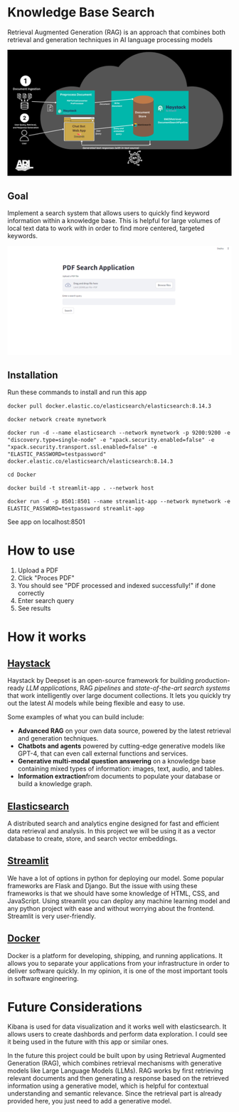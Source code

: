 # Knowledge Base Search
Retrieval Augmented Generation (RAG) is an approach that combines both retrieval and generation techniques in AI language processing models

![Architecture](img/architecture2.png)
## Goal
Implement a search system that allows users to quickly find keyword information within a knowledge base. This is helpful for large volumes of local text data to work with in order to find more centered, targeted keywords. 

![App Page](img/app_page.png)
## Installation 
Run these commands to install and run this app
```
docker pull docker.elastic.co/elasticsearch/elasticsearch:8.14.3
```
```
docker network create mynetwork
```
```
docker run -d --name elasticsearch --network mynetwork -p 9200:9200 -e "discovery.type=single-node" -e "xpack.security.enabled=false" -e "xpack.security.transport.ssl.enabled=false" -e "ELASTIC_PASSWORD=testpassword" docker.elastic.co/elasticsearch/elasticsearch:8.14.3

```
```
cd Docker
```
```
docker build -t streamlit-app . --network host
```
```
docker run -d -p 8501:8501 --name streamlit-app --network mynetwork -e ELASTIC_PASSWORD=testpassword streamlit-app
```
See app on localhost:8501

# How to use
1. Upload a PDF
2. Click "Proces PDF"
3. You should see "PDF processed and indexed successfully!" if done correctly
4. Enter search query
5. See results

# How it works

## [Haystack](https://haystack.deepset.ai/overview/intro) 
Haystack by Deepset is an open-source framework for building production-ready *LLM applications*, RAG *pipelines* and *state-of-the-art search systems* that work intelligently over large document collections. It lets you quickly try out the latest AI models while being flexible and easy to use.

Some examples of what you can build include:

- **Advanced RAG** on your own data source, powered by the latest retrieval and generation techniques.
- **Chatbots and agents** powered by cutting-edge generative models like GPT-4, that can even call external functions and services.
- **Generative multi-modal question answering** on a knowledge base containing mixed types of information: images, text, audio, and tables.
- **Information extraction**from documents to populate your database or build a knowledge graph.


## [Elasticsearch](https://www.elastic.co/guide/en/elasticsearch/reference/current/elasticsearch-intro.html) 
A distributed search and analytics engine designed for fast and efficient data retrieval and analysis. In this project we will be using it as a vector database to create, store, and search vector embeddings. 

## [Streamlit](https://www.geeksforgeeks.org/a-beginners-guide-to-streamlit/)
We have a lot of options in python for deploying our model. Some popular frameworks are Flask and Django. But the issue with using these frameworks is that we should have some knowledge of HTML, CSS, and JavaScript. Using streamlit you can deploy any machine learning model and any python project with ease and without worrying about the frontend. Streamlit is very user-friendly. 

## [Docker](https://docs.docker.com/guides/docker-overview/)
Docker is a platform for developing, shipping, and running applications. It allows you to separate your applications from your infrastructure in order to deliver software quickly. In my opinion, it is one of the most important tools in software engineering. 

# Future Considerations
Kibana is used for data visualization and it works well with elasticsearch. It allows users to create dashbords and perform data exploration. I could see it being used in the future with this app or similar ones. 

In the future this project could be built upon by using Retrieval Augmented Generation (RAG), which combines retrieval mechanisms with generative models like Large Language Models (LLMs). RAG works by first retrieving relevant documents and then generating a response based on the retrieved information using a generative model, which is helpful for contextual understanding and semantic relevance. Since the retrieval part is already provided here, you just need to add a generative model.
